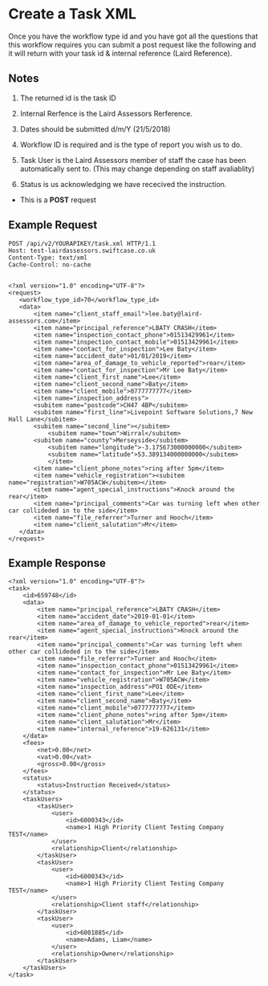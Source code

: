 # Create a Task XML

Once you have the workflow type id and you have got all the questions that this workflow requires you can submit a post request like the following and it will return with your task id & internal reference (Laird Reference).

Notes
----
1. The returned id is the task ID

2. Internal Rerfence is the Laird Assessors Rerference.

3. Dates should be submitted d/m/Y (21/5/2018)

4. Workflow ID is required and is the type of report you wish us to do.

5. Task User is the Laird Assessors member of staff the case has been automatically sent to. (This may change depending on staff avaliablity)

6. Status is us acknowledging we have rececived the instruction.

*  This is a **POST** request

Example Request
------

```
POST /api/v2/YOURAPIKEY/task.xml HTTP/1.1
Host: test-lairdassessors.swiftcase.co.uk
Content-Type: text/xml
Cache-Control: no-cache


<?xml version="1.0" encoding="UTF-8"?>
<request>
   <workflow_type_id>70</workflow_type_id>
   <data>
	   <item name="client_staff_email">lee.baty@laird-assessors.com</item>
	   <item name="principal_reference">LBATY CRASH</item>
	   <item name="inspection_contact_phone">01513429961</item>
	   <item name="inspection_contact_mobile">01513429961</item>
	   <item name="contact_for_inspection">Lee Baty</item>
	   <item name="accident_date">01/01/2019</item>
	   <item name="area_of_damage_to_vehicle_reported">rear</item>
	   <item name="contact_for_inspection">Mr Lee Baty</item>
	   <item name="client_first_name">Lee</item>
	   <item name="client_second_name">Baty</item>
	   <item name="client_mobile">0777777777</item>
	   <item name="inspection_address">
	   <subitem name="postcode">CH47 4BP</subitem>
	   <subitem name="first_line">Livepoint Software Solutions,7 New Hall Lane</subitem>
	   <subitem name="second_line"></subitem>
           <subitem name="town">Wirral</subitem>
	   <subitem name="county">Merseyside</subitem>
           <subitem name="longitude">-3.175673000000000</subitem>
           <subitem name="latitude">53.389134000000000</subitem>
           </item>
	   <item name="client_phone_notes">ring after 5pm</item>
	   <item name="vehicle_registration"><subitem name="registration">W705ACW</subitem></item>
	   <item name="agent_special_instructions">Knock around the rear</item>
	   <item name="principal_comments">Car was turning left when other car collideded in to the side</item>
	   <item name="file_referrer">Turner and Hooch</item>
	   <item name="client_salutation">Mr</item>
   </data>
</request>
```

Example Response
--------

```
<?xml version="1.0" encoding="UTF-8"?>
<task>
    <id>659748</id>
    <data>
        <item name="principal_reference">LBATY CRASH</item>
        <item name="accident_date">2019-01-01</item>
        <item name="area_of_damage_to_vehicle_reported">rear</item>
        <item name="agent_special_instructions">Knock around the rear</item>
        <item name="principal_comments">Car was turning left when other car collideded in to the side</item>
        <item name="file_referrer">Turner and Hooch</item>
        <item name="inspection_contact_phone">01513429961</item>
        <item name="contact_for_inspection">Mr Lee Baty</item>
        <item name="vehicle_registration">W705ACW</item>
        <item name="inspection_address">PO1 0DE</item>
        <item name="client_first_name">Lee</item>
        <item name="client_second_name">Baty</item>
        <item name="client_mobile">0777777777</item>
        <item name="client_phone_notes">ring after 5pm</item>
        <item name="client_salutation">Mr</item>
        <item name="internal_reference">19-626131</item>
    </data>
    <fees>
        <net>0.00</net>
        <vat>0.00</vat>
        <gross>0.00</gross>
    </fees>
    <status>
        <status>Instruction Received</status>
    </status>
    <taskUsers>
        <taskUser>
            <user>
                <id>6000343</id>
                <name>1 High Priority Client Testing Company TEST</name>
            </user>
            <relationship>Client</relationship>
        </taskUser>
        <taskUser>
            <user>
                <id>6000343</id>
                <name>1 High Priority Client Testing Company TEST</name>
            </user>
            <relationship>Client staff</relationship>
        </taskUser>
        <taskUser>
            <user>
                <id>6001885</id>
                <name>Adams, Liam</name>
            </user>
            <relationship>Owner</relationship>
        </taskUser>
    </taskUsers>
</task>

```
